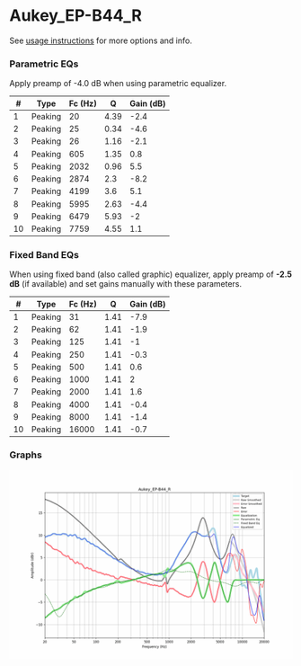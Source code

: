 # Aukey_EP-B44_R
See [usage instructions](https://github.com/jaakkopasanen/AutoEq#usage) for more options and info.

### Parametric EQs
Apply preamp of -4.0 dB when using parametric equalizer.

|   # | Type    |   Fc (Hz) |    Q |   Gain (dB) |
|-----|---------|-----------|------|-------------|
|   1 | Peaking |        20 | 4.39 |        -2.4 |
|   2 | Peaking |        25 | 0.34 |        -4.6 |
|   3 | Peaking |        26 | 1.16 |        -2.1 |
|   4 | Peaking |       605 | 1.35 |         0.8 |
|   5 | Peaking |      2032 | 0.96 |         5.5 |
|   6 | Peaking |      2874 | 2.3  |        -8.2 |
|   7 | Peaking |      4199 | 3.6  |         5.1 |
|   8 | Peaking |      5995 | 2.63 |        -4.4 |
|   9 | Peaking |      6479 | 5.93 |        -2   |
|  10 | Peaking |      7759 | 4.55 |         1.1 |

### Fixed Band EQs
When using fixed band (also called graphic) equalizer, apply preamp of **-2.5 dB** (if available) and set gains manually with these parameters.

|   # | Type    |   Fc (Hz) |    Q |   Gain (dB) |
|-----|---------|-----------|------|-------------|
|   1 | Peaking |        31 | 1.41 |        -7.9 |
|   2 | Peaking |        62 | 1.41 |        -1.9 |
|   3 | Peaking |       125 | 1.41 |        -1   |
|   4 | Peaking |       250 | 1.41 |        -0.3 |
|   5 | Peaking |       500 | 1.41 |         0.6 |
|   6 | Peaking |      1000 | 1.41 |         2   |
|   7 | Peaking |      2000 | 1.41 |         1.6 |
|   8 | Peaking |      4000 | 1.41 |        -0.4 |
|   9 | Peaking |      8000 | 1.41 |        -1.4 |
|  10 | Peaking |     16000 | 1.41 |        -0.7 |

### Graphs
![](./Aukey_EP-B44_R.png)
